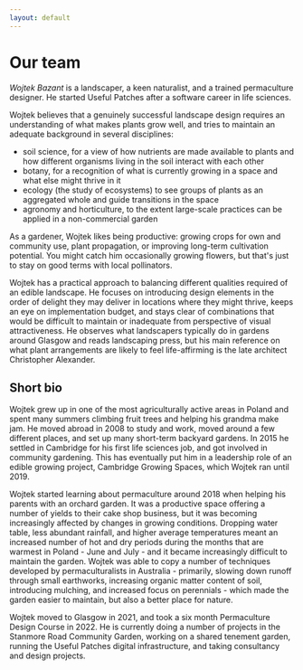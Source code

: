 ```yaml
---
layout: default
---
```


# Our team

*Wojtek Bazant* is a landscaper, a keen naturalist, and a trained permaculture designer. He started Useful Patches after a software career in life sciences.

Wojtek believes that a genuinely successful landscape design requires an understanding of what makes plants grow well, and tries to maintain an adequate background in several disciplines:
- soil science, for a view of how nutrients are made available to plants and how different organisms living in the soil interact with each other
- botany, for a recognition of what is currently growing in a space and what else might thrive in it
- ecology (the study of ecosystems) to see groups of plants as an aggregated whole and guide transitions in the space
- agronomy and horticulture, to the extent large-scale practices can be applied in a non-commercial garden

As a gardener, Wojtek likes being productive: growing crops for own and community use, plant propagation, or improving long-term cultivation potential. You might catch him occasionally growing flowers, but that's just to stay on good terms with local pollinators.

Wojtek has a practical approach to balancing different qualities required of an edible landscape. He focuses on introducing design elements in the order of delight they may deliver in locations where they might thrive, keeps an eye on implementation budget, and stays clear of combinations that would be difficult to maintain or inadequate from perspective of visual attractiveness. He observes what landscapers typically do in gardens around Glasgow and reads landscaping press, but his main reference on what plant arrangements are likely to feel life-affirming is the late architect Christopher Alexander.

## Short bio
Wojtek grew up in one of the most agriculturally active areas in Poland and spent many summers climbing fruit trees and helping his grandma make jam. He moved abroad in 2008 to study and work, moved around a few different places, and set up many short-term backyard gardens. In 2015 he settled in Cambridge for his first life sciences job, and got involved in community gardening. This has eventually put him in a leadership role of an edible growing project, Cambridge Growing Spaces, which Wojtek ran until 2019.

Wojtek started learning about permaculture around 2018 when helping his parents with an orchard garden. It was a productive space offering a number of yields to their cake shop business, but it was becoming increasingly affected by changes in growing conditions. Dropping water table, less abundant rainfall, and higher average temperatures meant an increased number of hot and dry periods during the months that are warmest in Poland - June and July - and it became increasingly difficult to maintain the garden. Wojtek was able to copy a number of techniques developed by permaculturalists in Australia - primarily, slowing down runoff through small earthworks, increasing organic matter content of soil, introducing mulching, and increased focus on perennials - which made the garden easier to maintain, but also a better place for nature.

Wojtek moved to Glasgow in 2021, and took a six month Permaculture Design Course in 2022. He is currently doing a number of projects in the Stanmore Road Community Garden, working on a shared tenement garden, running the Useful Patches digital infrastructure, and taking consultancy and design projects.
